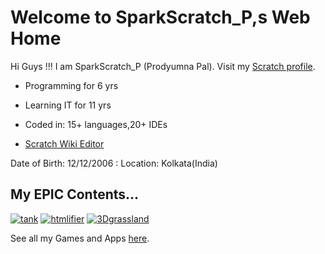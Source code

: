 # Welcome to SparkScratch_P,s Web Home

Hi Guys !!! I am  SparkScratch_P (Prodyumna Pal). 
Visit my [Scratch profile](https://scratch.mit.edu/users/SparkScratch_P/).

 - Programming for 6 yrs 
  
 - Learning IT for 11 yrs
  
 - Coded in: 15+ languages,20+ IDEs
  
 - [Scratch Wiki Editor](https://en.scratch-wiki.info/wiki/User:SparkScratch_P)


Date of Birth: 12/12/2006
: Location: Kolkata(India)

## My EPIC Contents...

[![tank](https://cdn2.scratch.mit.edu/get_image/project/421439712_144x108.png)](https://sparkscratch-p.github.io/TANK-The-Command-of-Death/)
[![htmlifier](https://cdn2.scratch.mit.edu/get_image/project/448887779_144x108.png)](https://sparkscratch-p.github.io/AI-HTMLifier//)
[![3Dgrassland](https://cdn2.scratch.mit.edu/get_image/project/456944662_144x108.png)](https://sparkscratch-p.github.io/Grassland-Dash-3D/)

See all my Games and Apps [here](https://scratch.mit.edu/users/SparkScratch_P/projects).

